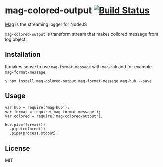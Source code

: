# mag-colored-output [![Build Status](https://travis-ci.org/mahnunchik/mag-colored-output.svg)](https://travis-ci.org/mahnunchik/mag-colored-output)

[Mag](https://github.com/mahnunchik/mag) is the streaming logger for NodeJS

`mag-colored-output` is transform stream that makes collored message from log object.

## Installation

It makes sense to use `mag-format-message` with `mag-hub` and for example `mag-format-message`. 

```
$ npm install mag-colored-output mag-format-message mag-hub --save
```

## Usage

```
var hub = require('mag-hub');
var format = require('mag-format-message');
var colored = require('mag-colored-output');

hub.pipe(format())
  .pipe(colored())
  .pipe(process.stdout);
```

## License

MIT
